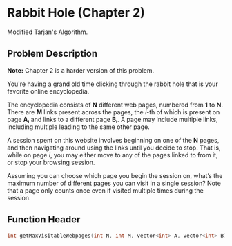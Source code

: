 # Rabbit Hole (Chapter 2)

Modified Tarjan's Algorithm.

## Problem Description

**Note:** Chapter 2 is a harder version of this problem.

You're having a grand old time clicking through the rabbit hole that is your favorite online encyclopedia.

The encyclopedia consists of **N** different web pages, numbered from **1** to **N**. There are **M** links present across the pages, the *i*-th of which is present on page **Aᵢ** and links to a different page **Bᵢ**. A page may include multiple links, including multiple leading to the same other page.

A session spent on this website involves beginning on one of the **N** pages, and then navigating around using the links until you decide to stop. That is, while on page *i*, you may either move to any of the pages linked to from it, or stop your browsing session.

Assuming you can choose which page you begin the session on, what’s the maximum number of different pages you can visit in a single session? Note that a page only counts once even if visited multiple times during the session.

## Function Header
```cpp
int getMaxVisitableWebpages(int N, int M, vector<int> A, vector<int> B);
```